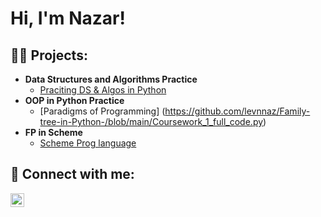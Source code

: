 <h1>Hi, I'm Nazar! <br/>

<h2>👨‍💻 Projects:</h2>

- <b>Data Structures and Algorithms Practice </b>
  - [Praciting DS & Algos in Python]()
- <b> OOP in Python Practice </b>
  - [Paradigms of Programming] (https://github.com/levnnaz/Family-tree-in-Python-/blob/main/Coursework_1_full_code.py)
- <b> FP in Scheme </b>
  - [Scheme Prog language]()


<h2> 🤳 Connect with me:</h2>

[<img align="left" alt="JoshMadakor | LinkedIn" width="22px" src="https://cdn.jsdelivr.net/npm/simple-icons@v3/icons/linkedin.svg" />][linkedin]

[linkedin]: www.linkedin.com/in/nazar-levchuk1
